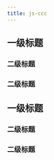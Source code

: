 ```yaml
---
title: js-ccc
---
```

## 			一级标题
###         二级标题 			
### 		二级标题
## 			一级标题
###         二级标题 			
### 		二级标题